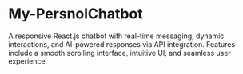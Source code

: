 # My-PersnolChatbot
A responsive React.js chatbot with real-time messaging, dynamic interactions, and AI-powered responses via API integration. Features include a smooth scrolling interface, intuitive UI, and seamless user experience.
